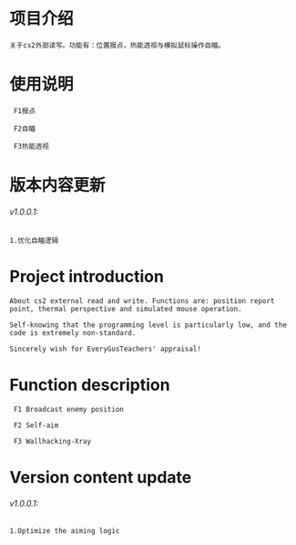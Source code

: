 # 项目介绍
    关于cs2外部读写。功能有：位置报点，热能透视与模拟鼠标操作自瞄。
    
 
# 使用说明
 
     F1报点

     F2自瞄

     F3热能透视
     
 
# 版本内容更新
###### v1.0.0.1: 
    1.优化自瞄逻辑

 
 # Project introduction
    About cs2 external read and write. Functions are: position report point, thermal perspective and simulated mouse operation. 
    
    Self-knowing that the programming level is particularly low, and the code is extremely non-standard. 
    
    Sincerely wish for EveryGusTeachers' appraisal!
 
 
# Function description
 
     F1 Broadcast enemy position

     F2 Self-aim

     F3 Wallhacking-Xray
     
 
# Version content update
###### v1.0.0.1: 
    1.Optimize the aiming logic
 
 

